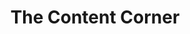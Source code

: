---
# This topic lives at
# https://digital.gov/topics/the-content-corner

# Topic Title
title: "The Content Corner"

# description — keep it short and clear
# summary: ""

# Weight
weight: 1

# For more information on managing topics,
# see https://github.com/GSA/digitalgov.gov/wiki/topics
---